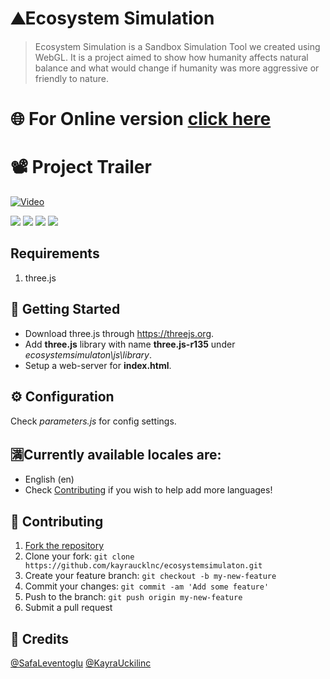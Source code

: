 # ⛰Ecosystem Simulation
> Ecosystem Simulation is a Sandbox Simulation Tool we created using WebGL. It is a project aimed to show how humanity affects natural balance and what would change if humanity was more aggressive or friendly to nature.

# 🌐 For Online version [click here](https://kayraucklnc.github.io/ecosystemsimulaton/)

# 📽 Project Trailer
[![Video](https://img.youtube.com/vi/9CJDoXACpmk/0.jpg)](https://www.youtube.com/watch?v=9CJDoXACpmk)

![](https://github.com/kayraucklnc/ecosystemsimulaton/blob/main/gifs/1%20(2).gif?raw=true)
![](https://github.com/kayraucklnc/ecosystemsimulaton/blob/main/gifs/1%20(3).gif?raw=true)
![](https://github.com/kayraucklnc/ecosystemsimulaton/blob/main/gifs/1%20(4).gif?raw=true)
![](https://github.com/kayraucklnc/ecosystemsimulaton/blob/main/gifs/1%20(5).gif?raw=true)


## Requirements
1. three.js

## 🚀 Getting Started
- Download three.js through https://threejs.org.
- Add **three.js** library with name **three.js-r135** under *ecosystemsimulaton\js\library*.
- Setup a web-server for **index.html**.

## ⚙️ Configuration
Check *parameters.js* for config settings.

## 🈵Currently available locales are:
- English (en)
- Check [Contributing](#-contributing) if you wish to help add more languages!

## 🤝 Contributing
1. [Fork the repository](https://github.com/kayraucklnc/ecosystemsimulaton.git)
2. Clone your fork: `git clone https://github.com/kayraucklnc/ecosystemsimulaton.git`
3. Create your feature branch: `git checkout -b my-new-feature`
4. Commit your changes: `git commit -am 'Add some feature'`
5. Push to the branch: `git push origin my-new-feature`
6. Submit a pull request

## 📝 Credits

[@SafaLeventoglu](https://github.com/safalevent)
[@KayraUckilinc](https://github.com/kayraucklnc)
